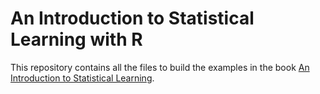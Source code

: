 # An Introduction to Statistical Learning with R

This repository contains all the files to build the examples in the book [An Introduction to Statistical Learning](https://www.statlearning.com/).